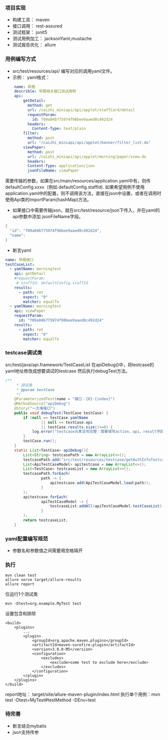 ### 项目实现
- 构建工具： maven
- 接口调用： rest-assured
- 测试框架： junit5
- 测试用例加工： jacksonYaml,mustache
- 测试报告优化： allure

### 用例编写方式
- src/test/resources/api/ 编写对应的调用yaml文件。
- 示例：
   yaml格式：
``` yaml 
    name: 早报
    describle: 早报相关接口测试用例
    api:
        getDetail:
          method: get
          url: /caizhi_miniapi/api/applet/staffCard/detail
          requestParam:
            id: f09a04b775974f98bee9aaed8c492d24
          headers:
            Content-Type: text/plain
        filter:
          method: post
          url: "/caizhi_miniapi/api/applet/banner/filter_list.do"
        viewPaper:
          method: post
          url: /caizhi_miniapi/api/applet/morning/paper/view.do
          headers:
          Content-Type: application/json
          jsonFileName: viewPaper        
```
需要传输的参数，如果在src/main/resources/application.yaml中有，则传defaultConfig.xxxx（例如 defaultConfig.staffId).
如果希望用例不使用application.yaml中的配置，则不调用该方法，直接在json中设置，或者在调用时使用Api类的importParam(hashMap)方法。
- 如果接口中需要传输json，就在src/test/resource/json下传入，并在yaml的api参数中添加 jsonFileName字段。
``` java
{
  "id": "f09a04b775974f98bee9aaed8c492d24",
  "name": 
}
```
- 断言yaml
``` yaml
name: 早报接口
testCaseList:
  - yamlName: morningtest
    api: getDetail
    #requestParam:
     # staffId: defaultConfig.staffId
    results:
      - path: ret
        expect: "0"
        matcher: equalTo
  - yamlName: morningtest
    api: viewPaper
    requestParam:
      id: "f09a04b775974f98bee9aaed8c492d24"
    results:
      - path: ret
        expect: "0"
        matcher: equalTo
```
### testcase调试类
src/test/java/api.framework/TestCaseList
在apiDebug()中，将testcase的yaml地址修改成想要调试的testcase
然后执行debugTest方法。
``` java
/**
     * 调试类
     * @param testCase
     */
    @ParameterizedTest(name = "接口：{0}-{index}")
    @MethodSource("apiDebug")
    @Story("一大堆接口")
    public void debugTest(TestCase testCase) {
        if (null == testCase.yamlName
                || null == testCase.api
                || testCase.results.size()<=0) {
            log.error("testcase元素没写完整：需要填写action，api，result字段");
        }
        testCase.run();
    }
    static List<TestCase> apiDebug(){
        List<String> testcasePath = new ArrayList<>();
        testcasePath.add("src/test/resources/testcase/getAuthInfoTestcase.yaml");
        List<ApiTestCaseModel> apitestcase = new ArrayList<>();
        List<TestCase> testcaseList = new ArrayList<>();
        testcasePath.forEach(
                path -> {
                    apitestcase.add(ApiTestCaseModel.load(path));
                }
        );
        apitestcase.forEach(
                apiTestCaseModel -> {
                    testcaseList.addAll(apiTestCaseModel.testCaseList);
                }
        );
        return testcaseList;
    }
```
### yaml配置编写规范
- 参数名和参数值之间需要用空格隔开
### 执行
``` shell
mvn clean test
allure serve target/allure-results
allure report
```
仅运行1个测试类
``` shell
mvn -Dtest=org.example.MyTest test
``` 
设置包含和排除
``` shell
<build>
    <plugins>
        ...
        <plugin>
            <groupId>org.apache.maven.plugins</groupId>
            <artifactId>maven-surefire-plugin</artifactId>
            <version>3.0.0-M5</version>
            <configuration>
                <excludes>
                    <exclude>some test to exclude here</exclude>
                </excludes>
            </configuration>
        </plugin>
    </plugins>
</build>
``` 
report地址： target/site/allure-maven-plugin/index.html
执行单个用例：mvn test -Dtest=MyTest#testMethod -DEnv=test
### 待完善
- 断言结合mybatis
- json支持传参
